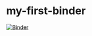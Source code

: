 # my-first-binder
[![Binder](https://mybinder.org/badge_logo.svg)](https://mybinder.org/v2/gh/IndralekhaA/my-first-binder/HEAD)
